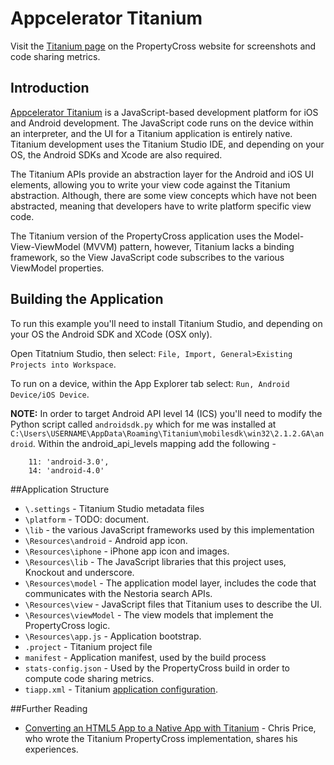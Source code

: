 # Appcelerator Titanium

Visit the [Titanium page](http://propertycross.com/titanium/) on the PropertyCross website for screenshots and code sharing metrics.

## Introduction

[Appcelerator Titanium](http://www.appcelerator.com/) is a JavaScript-based development platform for iOS and Android development. The JavaScript code runs on the device within an interpreter, and the UI for a Titanium application is entirely native. Titanium development uses the Titanium Studio IDE, and depending on your OS, the Android SDKs and Xcode are also required.

The Titanium APIs provide an abstraction layer for the Android and iOS UI elements, allowing you to write your view code against the Titanium abstraction. Although, there are some view concepts which have not been abstracted, meaning that developers have to write platform specific view code.

The Titanium version of the PropertyCross application uses the Model-View-ViewModel (MVVM) pattern, however, Titanium lacks a binding framework, so the View JavaScript code subscribes to the various ViewModel properties.

## Building the Application

To run this example you'll need to install Titanium Studio, and depending on your OS the Android SDK and XCode (OSX only).

Open Titatnium Studio, then select: `File, Import, General>Existing Projects into Workspace`.

To run on a device, within the App Explorer tab select: `Run, Android Device/iOS Device`.

**NOTE:** In order to target Android API level 14 (ICS) you'll need to modify the Python script called `androidsdk.py` which for me was installed at` C:\Users\USERNAME\AppData\Roaming\Titanium\mobilesdk\win32\2.1.2.GA\android`. Within the android_api_levels mapping add the following -

        11: 'android-3.0',
        14: 'android-4.0'
 
##Application Structure

 + `\.settings` - Titanium Studio metadata files
 + `\platform` - TODO: document.
 + `\lib` - the various JavaScript frameworks used by this implementation
 + `\Resources\android` - Android app icon.
 + `\Resources\iphone` - iPhone app icon and images.
 + `\Resources\lib` - The JavaScript libraries that this project  uses, Knockout and underscore.
 + `\Resources\model` - The application model layer, includes the code that communicates with the Nestoria search APIs.
 + `\Resources\view` - JavaScript files that Titanium uses to describe the UI.
 + `\Resources\viewModel` - The view models that implement the PropertyCross logic.
 + `\Resources\app.js` - Application bootstrap.
 + `.project` - Titanium project file
 + `manifest` - Application manifest, used by the build process
 + `stats-config.json` - Used by the PropertyCross build in order to compute code sharing metrics.
 + `tiapp.xml` - Titanium [application configuration](http://developer.appcelerator.com/doc/desktop/tiapp.xml).

##Further Reading

 + [Converting an HTML5 App to a Native App with Titanium](http://www.scottlogic.co.uk/2012/10/converting-an-html5-app-to-a-native-app-with-titanium/) - Chris Price, who wrote the Titanium PropertyCross implementation, shares his experiences.

